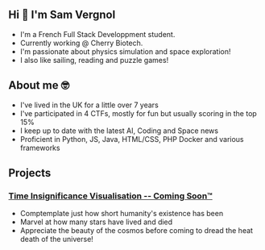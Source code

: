 ## Hi 👋 I'm Sam Vergnol

 - I'm a French Full Stack Developpment student.
 - Currently working @ Cherry Biotech.
 - I'm passionate about physics simulation and space exploration!
 - I also like sailing, reading and puzzle games!

## About me 🤓

 - I've lived in the UK for a little over 7 years
 - I've participated in 4 CTFs, mostly for fun but usually scoring in the top 15%
 - I keep up to date with the latest AI, Coding and Space news
 - Proficient in Python, JS, Java, HTML/CSS, PHP Docker and various frameworks

## Projects

### [Time Insignificance Visualisation -- Coming Soon™️](https://github.com/Sam-Vrgl)
 - Comptemplate just how short  humanity's existence has been
 - Marvel at how many stars have lived and died
 - Appreciate the beauty of the cosmos before coming to dread the heat death of the universe!



<!--
**Sam-Vrgl/Sam-Vrgl** is a ✨ _special_ ✨ repository because its `README.md` (this file) appears on your GitHub profile.

Here are some ideas to get you started:

- 🔭 I’m currently working on ...
- 🌱 I’m currently learning ...
- 👯 I’m looking to collaborate on ...
- 🤔 I’m looking for help with ...
- 💬 Ask me about ...
- 📫 How to reach me: ...
- 😄 Pronouns: ...
- ⚡ Fun fact: ...
-->

